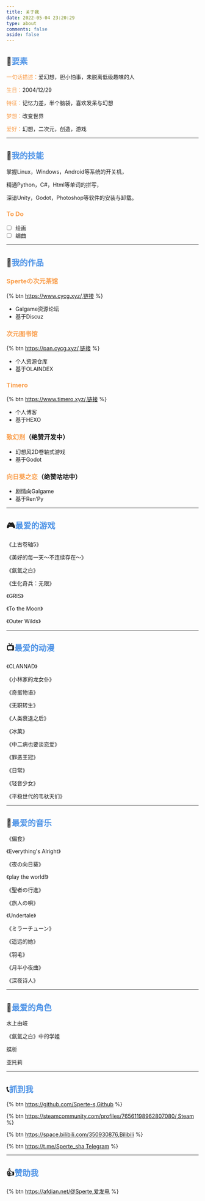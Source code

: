 ```yaml
---
title: 关于我
date: 2022-05-04 23:20:29
type: about
comments: false
aside: false
---
```


## 🌸<font color= #4f94e7 >要素</font>

<font color= #fa9e4c >一句话描述：</font>爱幻想，胆小怕事，未脱离低级趣味的人

<font color= #fa9e4c >生日：</font>2004/12/29

<font color= #fa9e4c >特征：</font>记忆力差，半个脑袋，喜欢发呆与幻想

<font color= #fa9e4c >梦想：</font>改变世界

<font color= #fa9e4c >爱好：</font>幻想，二次元，创造，游戏

------------------------

## 🧰<font color= #4f94e7 >我的技能</font>

掌握Linux，Windows，Android等系统的开关机，

精通Python，C#，Html等单词的拼写，

深谙Unity，Godot，Photoshop等软件的安装与卸载。

### <font color= #fa9e4c >To Do</font>

- [ ] 绘画
- [ ] 编曲  

------------------------

## 🎨<font color= #4f94e7 >我的作品</font>

### <font color= #fa9e4c >Sperteの次元茶馆</font>

{% btn https://www.cycg.xyz/,链接 %}

- Galgame资源论坛
- 基于Discuz

### <font color= #fa9e4c >次元图书馆</font>

{% btn https://pan.cycg.xyz/,链接 %}

- 个人资源仓库
- 基于OLAINDEX

### <font color= #fa9e4c >Timero</font>

{% btn https://www.timero.xyz/,链接 %}

- 个人博客
- 基于HEXO

### <font color= #fa9e4c >致幻剂</font>（绝赞开发中）

- 幻想风2D卷轴式游戏
- 基于Godot

### <font color= #fa9e4c >向日葵之恋</font>（绝赞咕咕中）

- 剧情向Galgame
- 基于Ren’Py

------------------------

## 🎮<font color= #4f94e7 >最爱的游戏</font>

《上古卷轴5》

《美好的每一天～不连续存在～》

《氤氲之白》

《生化奇兵：无限》

《GRIS》

《To the Moon》

《Outer Wilds》

------------------------

## 📺<font color= #4f94e7 >最爱的动漫</font>

《CLANNAD》

《小林家的龙女仆》

《奇蛋物语》

《无职转生》

《人类衰退之后》

《冰菓》

《中二病也要谈恋爱》

《罪恶王冠》

《日常》

《轻音少女》

《平稳世代的韦驮天们》

------------------------

## 🎵<font color= #4f94e7 >最爱的音乐</font>

《偏食》

《Everything's Alright》

《夜の向日葵》

《play the world!》

《聖者の行進》

《旅人の唄》

《Undertale》

《ミラーチューン》

《遥远的她》

《羽毛》

《月半小夜曲》

《深夜诗人》

------------------------

## 🤍<font color= #4f94e7 >最爱的角色</font>

水上由岐

《氤氲之白》中的学姐

蝶析

亚托莉

------------------------

## 📞<font color= #4f94e7 >抓到我</font>

{% btn https://github.com/Sperte-s,Github %}

{% btn https://steamcommunity.com/profiles/76561198962807080/,Steam %}

{% btn https://space.bilibili.com/350930876,Bilibili %}

{% btn https://t.me/Sperte_sha,Telegram %}

------------------------

## 👍<font color= #4f94e7 >赞助我</font>

{% btn https://afdian.net/@Sperte,爱发电 %}
